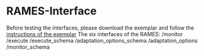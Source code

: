 # RAMES-Interface
Before testing the interfaces, please download the exemplar and follow the [instructions of the exemplar](https://zenodo.org/doi/10.5281/zenodo.10400820)
The six interfaces of the RAMES: 
/monitor 
/execute 
/execute_schema 
/adaptation_options_schema 
/adaptation_options 
/monitor_schema
